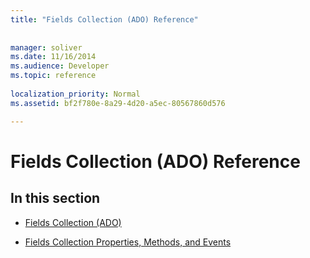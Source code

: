 ```yaml
---
title: "Fields Collection (ADO) Reference"
 
 
manager: soliver
ms.date: 11/16/2014
ms.audience: Developer
ms.topic: reference
  
localization_priority: Normal
ms.assetid: bf2f780e-8a29-4d20-a5ec-80567860d576

---
```


# Fields Collection (ADO) Reference

## In this section

- [Fields Collection (ADO)](fields-collection-ado.md)
    
- [Fields Collection Properties, Methods, and Events](fields-collection-properties-methods-and-events.md)
    

